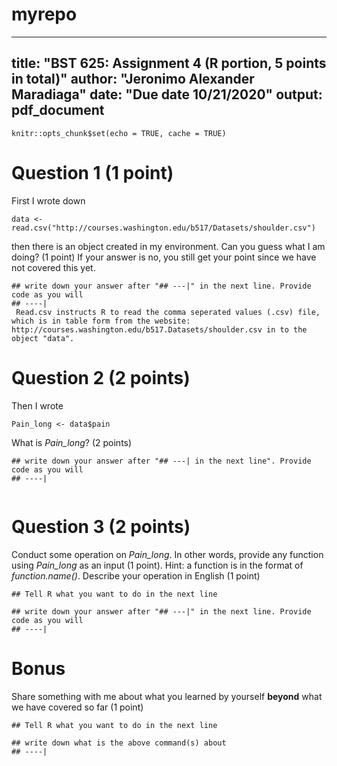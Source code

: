 # myrepo


---
title: "BST 625: Assignment 4 (R portion, 5 points in total)"
author: "Jeronimo Alexander Maradiaga"
date: "Due date 10/21/2020"
output: pdf_document
---

```{r setup, include=FALSE}
knitr::opts_chunk$set(echo = TRUE, cache = TRUE)
```

# Question 1 (1 point)

First I wrote down 

```{r}
data <- read.csv("http://courses.washington.edu/b517/Datasets/shoulder.csv")
```

then there is an object created in my environment. Can you guess what I am doing? (1 point) If your answer is no, you still get your point since we have not covered this yet.

```{r}
## write down your answer after "## ---|" in the next line. Provide code as you will
## ----| 
 Read.csv instructs R to read the comma seperated values (.csv) file, which is in table form from the website: 
http://courses.washington.edu/b517.Datasets/shoulder.csv in to the object "data". 

```
# Question 2 (2 points)

Then I wrote

```{r}
Pain_long <- data$pain
```

What is *Pain_long*? (2 points)

```{r echo = TRUE}
## write down your answer after "## ---| in the next line". Provide code as you will
## ----|


```
# Question 3 (2 points)

Conduct some operation on *Pain_long*. In other words, provide any function using *Pain_long* as an input (1 point). Hint: a function is in the format of *function.name()*. Describe your operation in English  (1 point) 

```{r}
## Tell R what you want to do in the next line

## write down your answer after "## ---|" in the next line. Provide code as you will
## ----|
```
# Bonus 

Share something with me about what you learned by yourself **beyond** what we have covered so far (1 point)

```{r}
## Tell R what you want to do in the next line

## write down what is the above command(s) about
## ----|
```
